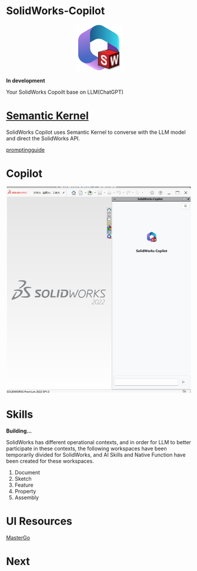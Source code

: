 # SolidWorks-Copilot

<div align="center">
    <img src="./Copilot.Sw/Assets/Icons/SolidWorksCopilot.png"/>
</div>

**In development**

Your SolidWorks Copoilt  base on LLM(ChatGPT)

# [Semantic Kernel](https://github.com/microsoft/semantic-kernel)

SolidWorks Copilot uses Semantic Kernel to converse with the LLM model and direct the SolidWorks API.

[promptingguide](https://www.promptingguide.ai/zh)

# Copilot

<div align="center">
    <img src="./Assets/preview.png" width="500"/>
</div>

# Skills

**Building...**

SolidWorks has different operational contexts, and in order for LLM to better participate in these contexts, the following workspaces have been temporarily divided for SolidWorks, and AI Skills and Native Function have been created for these workspaces.

1. Document
2. Sketch
3. Feature
4. Property
5. Assembly

# UI Resources

[MasterGo](https://mastergo.com/goto/pBSvsRy9?file=90150584484334)

# Next